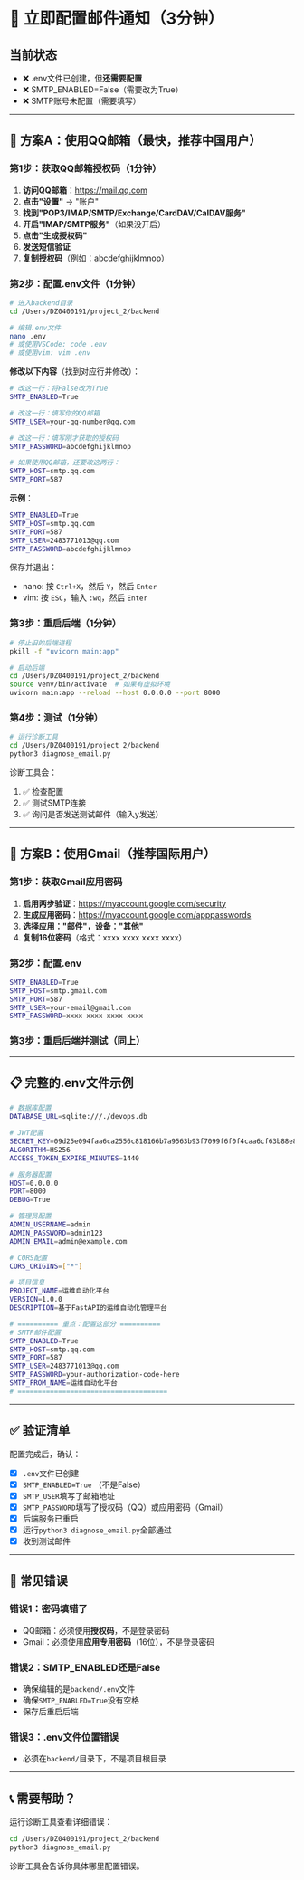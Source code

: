 # 🚨 立即配置邮件通知（3分钟）

## 当前状态
- ❌ .env文件已创建，但**还需要配置**
- ❌ SMTP_ENABLED=False（需要改为True）
- ❌ SMTP账号未配置（需要填写）

---

## 🚀 方案A：使用QQ邮箱（最快，推荐中国用户）

### 第1步：获取QQ邮箱授权码（1分钟）

1. **访问QQ邮箱**：https://mail.qq.com
2. **点击"设置"** → "账户"
3. **找到"POP3/IMAP/SMTP/Exchange/CardDAV/CalDAV服务"**
4. **开启"IMAP/SMTP服务"**（如果没开启）
5. **点击"生成授权码"**
6. **发送短信验证**
7. **复制授权码**（例如：abcdefghijklmnop）

### 第2步：配置.env文件（1分钟）

```bash
# 进入backend目录
cd /Users/DZ0400191/project_2/backend

# 编辑.env文件
nano .env
# 或使用VSCode: code .env
# 或使用vim: vim .env
```

**修改以下内容**（找到对应行并修改）：

```bash
# 改这一行：将False改为True
SMTP_ENABLED=True

# 改这一行：填写你的QQ邮箱
SMTP_USER=your-qq-number@qq.com

# 改这一行：填写刚才获取的授权码
SMTP_PASSWORD=abcdefghijklmnop

# 如果使用QQ邮箱，还要改这两行：
SMTP_HOST=smtp.qq.com
SMTP_PORT=587
```

**示例**：
```bash
SMTP_ENABLED=True
SMTP_HOST=smtp.qq.com
SMTP_PORT=587
SMTP_USER=2483771013@qq.com
SMTP_PASSWORD=abcdefghijklmnop
```

保存并退出：
- nano: 按 `Ctrl+X`，然后 `Y`，然后 `Enter`
- vim: 按 `ESC`，输入 `:wq`，然后 `Enter`

### 第3步：重启后端（1分钟）

```bash
# 停止旧的后端进程
pkill -f "uvicorn main:app"

# 启动后端
cd /Users/DZ0400191/project_2/backend
source venv/bin/activate  # 如果有虚拟环境
uvicorn main:app --reload --host 0.0.0.0 --port 8000
```

### 第4步：测试（1分钟）

```bash
# 运行诊断工具
cd /Users/DZ0400191/project_2/backend
python3 diagnose_email.py
```

诊断工具会：
1. ✅ 检查配置
2. ✅ 测试SMTP连接
3. ✅ 询问是否发送测试邮件（输入y发送）

---

## 🚀 方案B：使用Gmail（推荐国际用户）

### 第1步：获取Gmail应用密码

1. **启用两步验证**：https://myaccount.google.com/security
2. **生成应用密码**：https://myaccount.google.com/apppasswords
3. **选择应用："邮件"，设备："其他"**
4. **复制16位密码**（格式：xxxx xxxx xxxx xxxx）

### 第2步：配置.env

```bash
SMTP_ENABLED=True
SMTP_HOST=smtp.gmail.com
SMTP_PORT=587
SMTP_USER=your-email@gmail.com
SMTP_PASSWORD=xxxx xxxx xxxx xxxx
```

### 第3步：重启后端并测试（同上）

---

## 📋 完整的.env文件示例

```bash
# 数据库配置
DATABASE_URL=sqlite:///./devops.db

# JWT配置
SECRET_KEY=09d25e094faa6ca2556c818166b7a9563b93f7099f6f0f4caa6cf63b88e8d3e7
ALGORITHM=HS256
ACCESS_TOKEN_EXPIRE_MINUTES=1440

# 服务器配置
HOST=0.0.0.0
PORT=8000
DEBUG=True

# 管理员配置
ADMIN_USERNAME=admin
ADMIN_PASSWORD=admin123
ADMIN_EMAIL=admin@example.com

# CORS配置
CORS_ORIGINS=["*"]

# 项目信息
PROJECT_NAME=运维自动化平台
VERSION=1.0.0
DESCRIPTION=基于FastAPI的运维自动化管理平台

# ========== 重点：配置这部分 ==========
# SMTP邮件配置
SMTP_ENABLED=True
SMTP_HOST=smtp.qq.com
SMTP_PORT=587
SMTP_USER=2483771013@qq.com
SMTP_PASSWORD=your-authorization-code-here
SMTP_FROM_NAME=运维自动化平台
# =====================================
```

---

## ✅ 验证清单

配置完成后，确认：

- [x] `.env`文件已创建
- [x] `SMTP_ENABLED=True` （不是False）
- [x] `SMTP_USER`填写了邮箱地址
- [x] `SMTP_PASSWORD`填写了授权码（QQ）或应用密码（Gmail）
- [x] 后端服务已重启
- [x] 运行`python3 diagnose_email.py`全部通过
- [x] 收到测试邮件

---

## 🎯 常见错误

### 错误1：密码填错了
- QQ邮箱：必须使用**授权码**，不是登录密码
- Gmail：必须使用**应用专用密码**（16位），不是登录密码

### 错误2：SMTP_ENABLED还是False
- 确保编辑的是`backend/.env`文件
- 确保`SMTP_ENABLED=True`没有空格
- 保存后重启后端

### 错误3：.env文件位置错误
- 必须在`backend/`目录下，不是项目根目录

---

## 📞 需要帮助？

运行诊断工具查看详细错误：
```bash
cd /Users/DZ0400191/project_2/backend
python3 diagnose_email.py
```

诊断工具会告诉你具体哪里配置错误。

